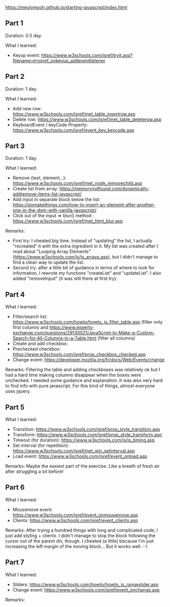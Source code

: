 https://meulymooh.github.io/starting-javascript/index.html

## Part 1

Duration: 0.5 day.

What I learned:
- Keyup event: https://www.w3schools.com/jsref/tryit.asp?filename=tryjsref_onkeyup_addeventlistener

## Part 2

Duration: 1 day.

What I learned:
- Add new row: https://www.w3schools.com/jsref/met_table_insertrow.asp
- Delete row: https://www.w3schools.com/jsref/met_table_deleterow.asp
- KeyboardEvent / keyCode Property: https://www.w3schools.com/jsref/event_key_keycode.asp

## Part 3

Duration: 1 day.

What I learned:
- Remove (text, element...): https://www.w3schools.com/jsref/met_node_removechild.asp
- Create list from array: https://memorynotfound.com/dynamically-addremove-items-list-javascript/
- Add input in separate block below the list: https://gomakethings.com/how-to-insert-an-element-after-another-one-in-the-dom-with-vanilla-javascript/
- Click out of the input => blur() method : https://www.w3schools.com/jsref/met_html_blur.asp

Remarks:
- First try: I cheated big time. Instead of "updating" the list, I actually "recreated" it with the extra ingredient in it. My list was created after I read about "Looping Array Elements" (https://www.w3schools.com/js/js_arrays.asp), but I didn't manage to find a clean way to update the list. 
- Second try: after a little bit of guidance in terms of where to look for information, I rewrote my functions "createList" and  "updateList". I also added "removeInput" (it was still there at first try).

## Part 4

What I learned:
- Filter/search list: https://www.w3schools.com/howto/howto_js_filter_table.asp (filter only first column) and https://www.experts-exchange.com/questions/29130021/JavaScript-to-Make-a-Custom-Search-for-All-Columns-in-a-Table.html (filter all columns)
- Create and add checkbox: 
- Prechecked checkbox: https://www.w3schools.com/jsref/prop_checkbox_checked.asp
- Change event: https://developer.mozilla.org/fr/docs/Web/Events/change

Remarks:
Filtering the table and adding checkboxes was relatively ok but I had a hard time making columns disappear when the boxes were unchecked. I needed some guidance and explanation. It was also very hard to find info with pure javascript. For this kind of things, almost everyone uses jquery.

## Part 5

What I learned:
- Transition: https://www.w3schools.com/jsref/prop_style_transition.asp
- Transform: https://www.w3schools.com/jsref/prop_style_transform.asp
- Timeout (for duration): https://www.w3schools.com/js/js_timing.asp
- Set interval (for repetition): https://www.w3schools.com/jsref/met_win_setinterval.asp
- Load event: https://www.w3schools.com/jsref/event_onload.asp

Remarks:
Maybe the easiest part of the exercise. Like a breath of fresh air after struggling a lot before!

## Part 6

What I learned:
- Mousemove event: https://www.w3schools.com/jsref/event_onmousemove.asp
- Clientx: https://www.w3schools.com/jsref/event_clientx.asp

Remarks:
After trying a hundred things with long and complicated code, I just add styling + clientx. I didn't manage to stop the block following the cursor out of the parent div, though. I cheated (a little) because I'm just increasing the left margin of the moving block... But it works well. :-)

## Part 7

What I learned:
- Sliders: https://www.w3schools.com/howto/howto_js_rangeslider.asp
- Change event: https://www.w3schools.com/jsref/event_onchange.asp

Remarks:

